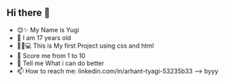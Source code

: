 ## Hi there 👋
- 😊✨ My Name is Yugi
- 🌱 I am 17 years old
- 👨‍💻💻 This is My first Project using css and html
- 🤔 Score me from 1 to 10 
- 💬 Tell me What i can do better
- 📫 How to reach me: linkedin.com/in/arhant-tyagi-53235b33
--> byyy
